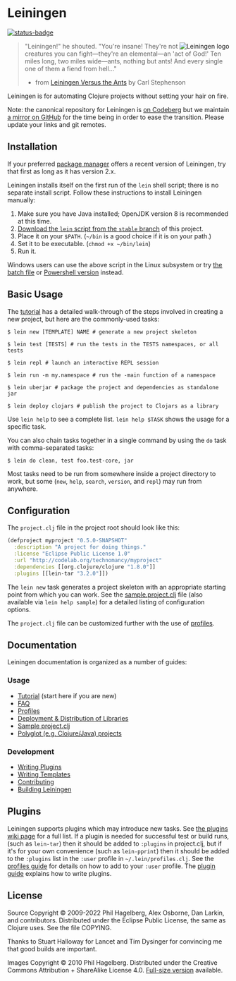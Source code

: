 # Leiningen

[![status-badge](https://ci.codeberg.org/api/badges/technomancy/leiningen/status.svg)](https://ci.codeberg.org/technomancy/leiningen)

<img src="https://leiningen.org/img/leiningen.jpg"
 alt="Leiningen logo" title="The man himself" align="right" />

> "Leiningen!" he shouted. "You're insane! They're not creatures you can
> fight&mdash;they're an elemental&mdash;an 'act of God!' Ten miles long, two
> miles wide&mdash;ants, nothing but ants! And every single one of them a
> fiend from hell..."
> - from [Leiningen Versus the Ants](http://www.classicshorts.com/stories/lvta.html) by Carl Stephenson

Leiningen is for automating Clojure projects without setting your hair on fire.

Note: the canonical repository for Leiningen is [on
Codeberg](https://codeberg.org/leiningen/leiningen) but we maintain [a
mirror on GitHub](https://github.com/technomancy/leiningen) for the
time being in order to ease the transition. Please update your links
and git remotes.

## Installation

If your preferred
[package manager](https://codeberg.org/leiningen/leiningen/wiki/Packaging)
offers a recent version of Leiningen, try that first as long as it has version 2.x.

Leiningen installs itself on the first run of the `lein` shell script; there is no
separate install script.  Follow these instructions to install Leiningen manually:

1. Make sure you have Java installed; OpenJDK version 8 is recommended at this time.
2. [Download the `lein` script from the `stable` branch](https://raw.githubusercontent.com/technomancy/leiningen/stable/bin/lein)
 of this project.
3. Place it on your `$PATH`. (`~/bin` is a good choice if it is on your path.)
4. Set it to be executable. (`chmod +x ~/bin/lein`)
5. Run it.

Windows users can use the above script in the Linux subsystem or try
[the batch file](https://raw.githubusercontent.com/technomancy/leiningen/stable/bin/lein.bat) or
[Powershell version](https://raw.githubusercontent.com/technomancy/leiningen/stable/bin/lein.ps1)
instead.

## Basic Usage

The
[tutorial](https://codeberg.org/leiningen/leiningen/src/stable/doc/TUTORIAL.md)
has a detailed walk-through of the steps involved in creating a new
project, but here are the commonly-used tasks:

    $ lein new [TEMPLATE] NAME # generate a new project skeleton

    $ lein test [TESTS] # run the tests in the TESTS namespaces, or all tests

    $ lein repl # launch an interactive REPL session

    $ lein run -m my.namespace # run the -main function of a namespace

    $ lein uberjar # package the project and dependencies as standalone jar

    $ lein deploy clojars # publish the project to Clojars as a library

Use `lein help` to see a complete list. `lein help $TASK` shows the
usage for a specific task.

You can also chain tasks together in a single command by using the
`do` task with comma-separated tasks:

    $ lein do clean, test foo.test-core, jar

Most tasks need to be run from somewhere inside a project directory to
work, but some (`new`, `help`, `search`, `version`, and `repl`) may
run from anywhere.

## Configuration

The `project.clj` file in the project root should look like this:

```clj
(defproject myproject "0.5.0-SNAPSHOT"
  :description "A project for doing things."
  :license "Eclipse Public License 1.0"
  :url "http://codelab.org/technomancy/myproject"
  :dependencies [[org.clojure/clojure "1.8.0"]]
  :plugins [[lein-tar "3.2.0"]])
```

The `lein new` task generates a project skeleton with an appropriate
starting point from which you can work. See the
[sample.project.clj](https://codeberg.org/leiningen/leiningen/src/stable/sample.project.clj)
file (also available via `lein help sample`) for a detailed listing of
configuration options.

The `project.clj` file can be customized further with the use of
[profiles](https://codeberg.org/leiningen/leiningen/src/stable/doc/PROFILES.md).

## Documentation

Leiningen documentation is organized as a number of guides:

### Usage

 * [Tutorial](https://codeberg.org/leiningen/leiningen/src/stable/doc/TUTORIAL.md) (start here if you are new)
 * [FAQ](https://codeberg.org/leiningen/leiningen/src/stable/doc/FAQ.md)
 * [Profiles](https://codeberg.org/leiningen/leiningen/src/stable/doc/PROFILES.md)
 * [Deployment & Distribution of Libraries](https://codeberg.org/leiningen/leiningen/src/stable/doc/DEPLOY.md)
 * [Sample project.clj](https://codeberg.org/leiningen/leiningen/src/stable/sample.project.clj)
 * [Polyglot (e.g. Clojure/Java) projects](https://codeberg.org/leiningen/leiningen/src/stable/doc/MIXED_PROJECTS.md)

### Development

* [Writing Plugins](https://codeberg.org/leiningen/leiningen/src/stable/doc/PLUGINS.md)
* [Writing Templates](https://codeberg.org/leiningen/leiningen/src/stable/doc/TEMPLATES.md)
* [Contributing](https://codeberg.org/leiningen/leiningen/src/stable/CONTRIBUTING.md)
* [Building Leiningen](https://codeberg.org/leiningen/leiningen/src/stable/CONTRIBUTING.md#bootstrapping)

## Plugins

Leiningen supports plugins which may introduce new tasks. See
[the plugins wiki page](https://codeberg.org/leiningen/leiningen/wiki/Plugins)
for a full list. If a plugin is needed for successful test or build
runs, (such as `lein-tar`) then it should be added to `:plugins` in
project.clj, but if it's for your own convenience (such as
`lein-pprint`) then it should be added to the `:plugins` list in the
`:user` profile in `~/.lein/profiles.clj`. See the
[profiles guide](https://codeberg.org/leiningen/leiningen/src/stable/doc/PROFILES.md)
for details on how to add to your `:user` profile. The
[plugin guide](https://codeberg.org/leiningen/leiningen/src/stable/doc/PLUGINS.md)
explains how to write plugins.

## License

Source Copyright © 2009-2022 Phil Hagelberg, Alex Osborne, Dan Larkin, and
contributors.
Distributed under the Eclipse Public License, the same as Clojure
uses. See the file COPYING.

Thanks to Stuart Halloway for Lancet and Tim Dysinger for convincing
me that good builds are important.

Images Copyright © 2010 Phil Hagelberg. Distributed under the Creative
Commons Attribution + ShareAlike
License 4.0. [Full-size version](https://leiningen.org/img/leiningen-full.jpg)
available.
